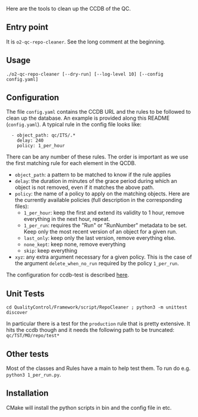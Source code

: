 Here are the tools to clean up the CCDB of the QC.

## Entry point
It is `o2-qc-repo-cleaner`. See the long comment at the beginning.

## Usage
```
./o2-qc-repo-cleaner [--dry-run] [--log-level 10] [--config config.yaml]
```

## Configuration
The file `config.yaml` contains the CCDB URL and the rules to be followed to clean up the database. An example is provided along this README (`config.yaml`).
A typical rule in the config file looks like:
```
  - object_path: qc/ITS/.*
    delay: 240
    policy: 1_per_hour
```
There can be any number of these rules. The order is important as we use the first matching rule for each element in the QCDB. 
- `object_path`: a pattern to be matched to know if the rule applies
- `delay`: the duration in minutes of the grace period during which an object is not removed, even if it matches the above path. 
- `policy`: the name of a policy to apply on the matching objects. Here are the currently available policies (full description in the corresponding files):
   - `1_per_hour`: keep the first and extend its validity to 1 hour, remove everything in the next hour, repeat.
   - `1_per_run`: requires the "Run" or "RunNumber" metadata to be set. Keep only the most recent version of an object for a given run. 
   - `last_only`: keep only the last version, remove everything else.
   - `none_kept`: keep none, remove everything
   - `skip`: keep everything
- `xyz`: any extra argument necessary for a given policy. This is the case of the argument `delete_when_no_run` required by the policy `1_per_run`. 

The configuration for ccdb-test is described [here](../../../doc/DevelopersTips.md). 

## Unit Tests
`cd QualityControl/Framework/script/RepoCleaner ; python3 -m unittest discover`

In particular there is a test for the `production` rule that is pretty extensive. It hits the ccdb though and it needs the following path to be truncated: 
`
qc/TST/MO/repo/test*
`

## Other tests
Most of the classes and Rules have a main to help test them. To run do e.g. `python3 1_per_run.py`.

## Installation
CMake will install the python scripts in bin and the config file in etc.
